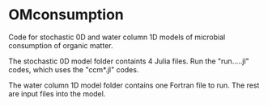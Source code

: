 # OMconsumption
Code for stochastic 0D and water column 1D models of microbial consumption of organic matter.

The stochastic 0D model folder containts 4 Julia files. Run the "run.....jl" codes, which uses the "ccm*.jl" codes.

The water column 1D model folder contains one Fortran file to run. The rest are input files into the model.
